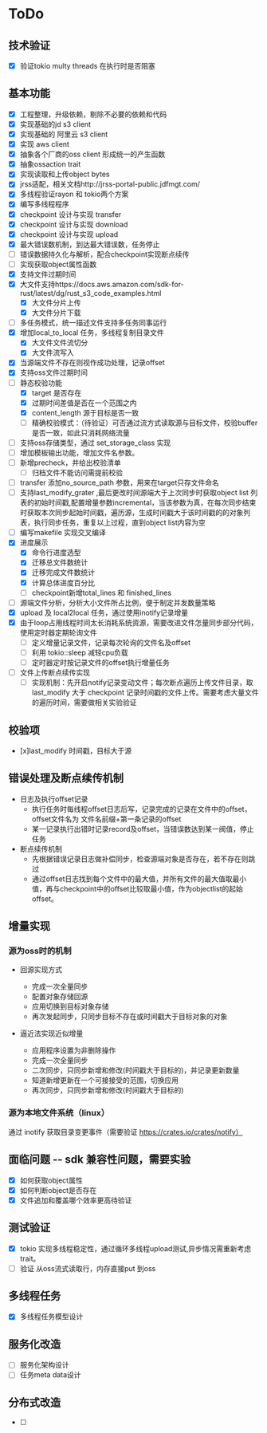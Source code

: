# ToDo

## 技术验证

- [x] 验证tokio multy threads 在执行时是否阻塞

## 基本功能

- [x] 工程整理，升级依赖，剔除不必要的依赖和代码
- [x] 实现基础的jd s3 client
- [x] 实现基础的 阿里云 s3 client
- [x] 实现 aws client
- [x] 抽象各个厂商的oss client 形成统一的产生函数
- [x] 抽象ossaction trait
- [x] 实现读取和上传object bytes
- [x] jrss适配，相关文档http://jrss-portal-public.jdfmgt.com/
- [x] 多线程验证rayon 和 tokio两个方案
- [x] 编写多线程程序
- [x] checkpoint 设计与实现 transfer
- [x] checkpoint 设计与实现 download
- [x] checkpoint 设计与实现 upload
- [x] 最大错误数机制，到达最大错误数，任务停止
- [ ] 错误数据持久化与解析，配合checkpoint实现断点续传
- [ ] 实现获取object属性函数
- [x] 支持文件过期时间
- [x] 大文件支持https://docs.aws.amazon.com/sdk-for-rust/latest/dg/rust_s3_code_examples.html
  - [x] 大文件分片上传
  - [x] 大文件分片下载
- [ ] 多任务模式，统一描述文件支持多任务同事运行
- [x] 增加local_to_local 任务，多线程复制目录文件
  - [x] 大文件文件流切分
  - [x] 大文件流写入
- [x] 当源端文件不存在则视作成功处理，记录offset
- [x] 支持oss文件过期时间
- [ ] 静态校验功能
  - [x] target 是否存在
  - [x] 过期时间差值是否在一个范围之内
  - [x] content_length 源于目标是否一致
  - [ ] 精确校验模式：（待验证）可否通过流方式读取源与目标文件，校验buffer是否一致，如此只消耗网络流量
- [ ] 支持oss存储类型，通过 set_storage_class 实现
- [ ] 增加模板输出功能，增加文件名参数。
- [ ] 新增precheck，并给出校验清单
  - [ ] 归档文件不能访问需提前校验
- [ ] transfer 添加no_source_path 参数，用来在target只存文件命名
- [ ] 支持last_modify_grater ,最后更改时间源端大于上次同步时获取object list 列表的初始时间戳,配置增量参数incremental，当该参数为真，在每次同步结束时获取本次同步起始时间戳，遍历源，生成时间戳大于该时间戳的的对象列表，执行同步任务，重复以上过程，直到object list内容为空
- [ ] 编写makefile 实现交叉编译
- [x] 进度展示
  - [x] 命令行进度选型
  - [x] 迁移总文件数统计
  - [x] 迁移完成文件数统计
  - [x] 计算总体进度百分比
  - [ ] checkpoint新增total_lines 和 finished_lines
- [ ] 源端文件分析，分析大小文件所占比例，便于制定并发数量策略
- [x] upload 及 local2local 任务，通过使用inotify记录增量
- [x] 由于loop占用线程时间太长消耗系统资源，需要改进文件怎量同步部分代码，使用定时器定期轮询文件
  - [ ] 定义增量记录文件，记录每次轮询的文件名及offset
  - [ ] 利用 tokio::sleep 减轻cpu负载
  - [ ] 定时器定时按记录文件的offset执行增量任务
- [ ] 文件上传断点续传实现
  - [ ] 实现机制：先开启notify记录变动文件；每次断点遍历上传文件目录，取last_modify 大于  checkpoint 记录时间戳的文件上传。需要考虑大量文件的遍历时间，需要做相关实验验证

## 校验项

- [x]last_modify 时间戳，目标大于源

## 错误处理及断点续传机制

* 日志及执行offset记录
  * 执行任务时每线程offset日志后写，记录完成的记录在文件中的offset，offset文件名为 文件名前缀+第一条记录的offset
  * 某一记录执行出错时记录record及offset，当错误数达到某一阀值，停止任务
* 断点续传机制
  * 先根据错误记录日志做补偿同步，检查源端对象是否存在，若不存在则跳过
  * 通过offset日志找到每个文件中的最大值，并所有文件的最大值取最小值，再与checkpoint中的offset比较取最小值，作为objectlist的起始offset。

## 增量实现

### 源为oss时的机制

- 回源实现方式
  - 完成一次全量同步
  - 配置对象存储回源
  - 应用切换到目标对象存储
  - 再次发起同步，只同步目标不存在或时间戳大于目标对象的对象

- 逼近法实现近似增量
  - 应用程序设置为非删除操作
  - 完成一次全量同步
  - 二次同步，只同步新增和修改(时间戳大于目标的)，并记录更新数量
  - 知道新增更新在一个可接接受的范围，切换应用
  - 再次同步，只同步新增和修改(时间戳大于目标的)

### 源为本地文件系统（linux）

通过 inotify 获取目录变更事件（需要验证 https://crates.io/crates/notify）

## 面临问题 -- sdk 兼容性问题，需要实验

- [x] 如何获取object属性
- [x] 如何判断object是否存在
- [x] 文件追加和覆盖哪个效率更高待验证

## 测试验证

- [x] tokio  实现多线程稳定性，通过循环多线程upload测试,异步情况需重新考虑trait。
- [ ] 验证 从oss流式读取行，内存直接put 到oss

## 多线程任务

- [x] 多线程任务模型设计

## 服务化改造

- [ ] 服务化架构设计
- [ ] 任务meta data设计

## 分布式改造

- [ ]


